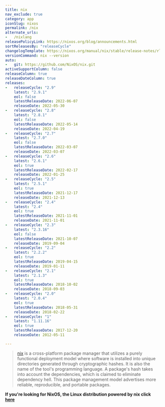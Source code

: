 ```yaml
---
title: nix
nav_exclude: true
category: app
iconSlug: nixos
permalink: /nix
alternate_urls:
-   /nixlang
releasePolicyLink: https://nixos.org/blog/announcements.html
sortReleasesBy: "releaseCycle"
changelogTemplate: https://nixos.org/manual/nix/stable/release-notes/rl-__RELEASE_CYCLE__.html
versionCommand: nix --version
auto:
-   git: https://github.com/NixOS/nix.git
activeSupportColumn: false
releaseColumn: true
releaseDateColumn: true
releases:
-   releaseCycle: "2.9"
    latest: "2.9.1"
    eol: false
    latestReleaseDate: 2022-06-07
    releaseDate: 2022-05-30
-   releaseCycle: "2.8"
    latest: "2.8.1"
    eol: false
    latestReleaseDate: 2022-05-14
    releaseDate: 2022-04-19
-   releaseCycle: "2.7"
    latest: "2.7.0"
    eol: false
    latestReleaseDate: 2022-03-07
    releaseDate: 2022-03-07
-   releaseCycle: "2.6"
    latest: "2.6.1"
    eol: true
    latestReleaseDate: 2022-02-17
    releaseDate: 2022-01-25
-   releaseCycle: "2.5"
    latest: "2.5.1"
    eol: true
    latestReleaseDate: 2021-12-17
    releaseDate: 2021-12-13
-   releaseCycle: "2.4"
    latest: "2.4"
    eol: true
    latestReleaseDate: 2021-11-01
    releaseDate: 2021-11-01
-   releaseCycle: "2.3"
    latest: "2.3.16"
    eol: false
    latestReleaseDate: 2021-10-07
    releaseDate: 2019-09-04
-   releaseCycle: "2.2"
    latest: "2.2.2"
    eol: true
    latestReleaseDate: 2019-04-15
    releaseDate: 2019-01-11
-   releaseCycle: "2.1"
    latest: "2.1.3"
    eol: true
    latestReleaseDate: 2018-10-02
    releaseDate: 2018-09-03
-   releaseCycle: "2.0"
    latest: "2.0.4"
    eol: true
    latestReleaseDate: 2018-05-31
    releaseDate: 2018-02-22
-   releaseCycle: "1"
    latest: "1.11.16"
    eol: true
    latestReleaseDate: 2017-12-20
    releaseDate: 2012-05-11

---
```


> [nix](https://nixos.org/) is a cross-platform package manager that utilizes a purely functional deployment model where software is installed into unique directories generated through cryptographic hashes. It is also the name of the tool's programming language. A package's hash takes into account the dependencies, which is claimed to eliminate dependency hell. This package management model advertises more reliable, reproducible, and portable packages.

**If you're looking for NixOS, the Linux distribution powered by nix click [here](./nixos)**
